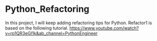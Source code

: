 # Python_Refactoring
In this project, I will keep adding refactoring tips for Python.
Refactor1 is based on the following tutorial.
https://www.youtube.com/watch?v=rp1QR3eGI1k&ab_channel=PythonEngineer
